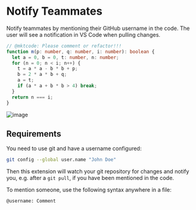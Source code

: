 # Notify Teammates

Notify teammates by mentioning their GitHub username in the code. The user will see a notification in VS Code when pulling changes.

```typescript
// @mktcode: Please comment or refactor!!!
function m(p: number, q: number, i: number): boolean {
  let a = 0, b = 0, t: number, n: number;
  for (n = 0; n < i; n++) {
    t = a * a - b * b + p;
    b = 2 * a * b + q;
    a = t;
    if (a * a + b * b > 4) break;
  }
  return n === i;
}
```

![image](https://github.com/OpenQDev/OpenQ-DRM/assets/6792578/48cb0c4f-0731-49a2-a2f4-103e1f6ee962)

## Requirements

You need to use git and have a username configured:

```bash
git config --global user.name "John Doe"
```

Then this extension will watch your git repository for changes and notify you, e.g. after a `git pull`, if you have been mentioned in the code.

To mention someone, use the following syntax anywhere in a file:

```bash
@username: Comment
```